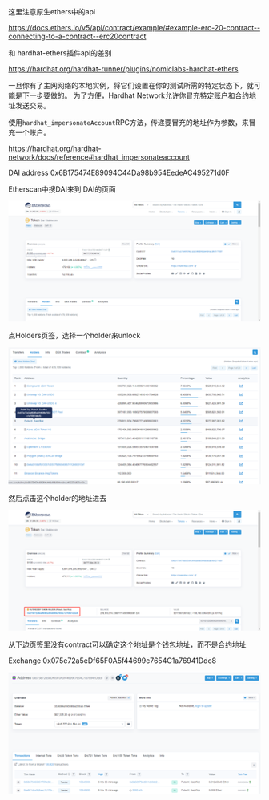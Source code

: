 这里注意原生ethers中的api

https://docs.ethers.io/v5/api/contract/example/#example-erc-20-contract--connecting-to-a-contract--erc20contract

 和 hardhat-ethers插件api的差别

https://hardhat.org/hardhat-runner/plugins/nomiclabs-hardhat-ethers

一旦你有了主网网络的本地实例，将它们设置在你的测试所需的特定状态下，就可能是下一步要做的。 为了方便，Hardhat Network允许你冒充特定账户和合约地址发送交易。

使用`hardhat_impersonateAccount`RPC方法，传递要冒充的地址作为参数，来冒充一个账户。

https://hardhat.org/hardhat-network/docs/reference#hardhat_impersonateaccount

DAI address 0x6B175474E89094C44Da98b954EedeAC495271d0F

Etherscan中搜DAI来到 DAI的页面

![](DAI.png)

点Holders页签，选择一个holder来unlock

![](holder.png)

然后点击这个holder的地址进去

![](holderdetail.png)

从下边页签里没有contract可以确定这个地址是个钱包地址，而不是合约地址

Exchange   0x075e72a5eDf65F0A5f44699c7654C1a76941Ddc8

![](walletaddress.png)